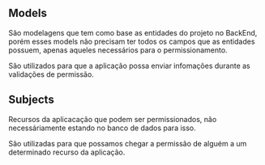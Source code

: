 ## Models
São modelagens que tem como base as entidades do projeto no BackEnd, porém esses models não precisam ter todos os campos que as entidades possuem, apenas aqueles necessários para o permissionamento.

São utilizados para que a aplicação possa enviar infomações durante as validações de permissão.

## Subjects
Recursos da aplicacação que podem ser permissionados, não necessáriamente estando no banco de dados para isso.

São utilizadas para que possamos chegar a permissão de alguém a um determinado recurso da aplicação.
